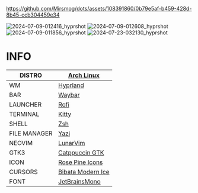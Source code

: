 https://github.com/Mirsmog/dots/assets/108391860/0b79e5af-b459-428d-8b45-ccb304459e34

![2024-07-09-012416_hyprshot](https://github.com/Mirsmog/dots/assets/108391860/30b05021-aba1-4f3c-88f6-d19f83c068a4)
![2024-07-09-012608_hyprshot](https://github.com/Mirsmog/dots/assets/108391860/7fbb31d7-9f09-4742-b2e0-148a16bdadff)
![2024-07-09-011856_hyprshot](https://github.com/Mirsmog/dots/assets/108391860/aa4f7063-a3a5-4305-9c0e-11382a054a84)
![2024-07-23-032130_hyprshot](https://github.com/user-attachments/assets/65ac22c5-4e34-41c5-89f7-467ea706bd31)

  
# INFO
|DISTRO|[Arch Linux](https://archlinux.org)|
| ------ | ------ |
|WM|[Hyprland](https://hyprland.org/)|
|BAR|[Waybar](https://github.com/Alexays/Waybar)|
|LAUNCHER|[Rofi](https://github.com/lbonn/rofi)|
|TERMINAL|[Kitty](https://sw.kovidgoyal.net/kitty)|
|SHELL|[Zsh](https://www.zsh.org/)|
|FILE MANAGER|[Yazi](https://yazi-rs.github.io/)|
|NEOVIM|[LunarVim](https://www.lunarvim.org/)|
|GTK3|[Catppuccin GTK](https://github.com/catppuccin/gtk)|
|ICON|[Rose Pine Icons](https://github.com/rose-pine/gtk)|
|CURSORS|[Bibata Modern Ice](https://www.gnome-look.org/p/1197198)|
|FONT|[JetBrainsMono](https://github.com/ryanoasis/nerd-fonts/tree/master/patched-fonts/JetBrainsMono)|
 

